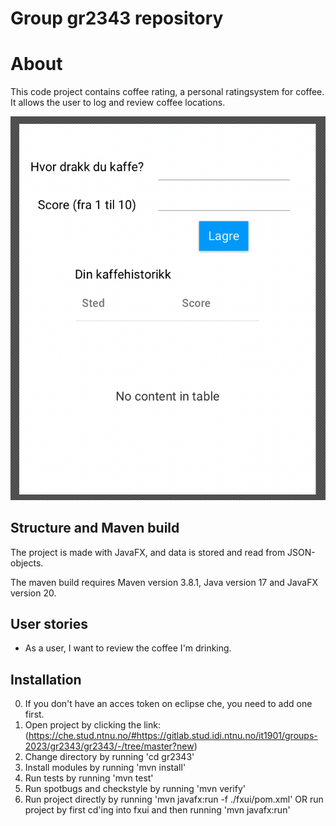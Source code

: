 # Group gr2343 repository
# About
This code project contains coffee rating, a personal ratingsystem for coffee. It allows the user to log and review coffee locations.

![Planned](../docs/images/plan.png)

## Structure and Maven build
The project is made with JavaFX, and data is stored and read from JSON-objects.

The maven build requires Maven version 3.8.1, Java version 17 and JavaFX version 20.

## User stories
- As a user, I want to review the coffee I'm drinking.
## Installation
0. If you don't have an acces token on eclipse che, you need to add one first. 
1. Open project by clicking the link: (https://che.stud.ntnu.no/#https://gitlab.stud.idi.ntnu.no/it1901/groups-2023/gr2343/gr2343/-/tree/master?new)
2. Change directory by running 'cd gr2343'
3. Install modules by running 'mvn install'
4. Run tests by running 'mvn test'
5. Run spotbugs and checkstyle by running 'mvn verify'
6. Run project directly by running 'mvn javafx:run -f ./fxui/pom.xml' OR run project by first cd'ing into fxui and then running 'mvn javafx:run'